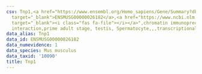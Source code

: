 ```yaml
---
csv: Tnp1,<a href="https://www.ensembl.org/Homo_sapiens/Gene/Summary?db=core;g=ENSMUSG00000026182"
  target="_blank">ENSMUSG00000026182</a>,<a href="https://www.ncbi.nlm.nih.gov/pubmed/25450459"
  target="_blank"><i class="fas fa-file"></i></a>",chromatin immunoprecipitation assay,direct
  interaction,prime adult stage, testis, Spermatocyte,,,transcriptional regulation,
data_alias: Tnp1
data_id: ENSMUSG00000026182
data_numevidence: 1
data_species: Mus musculus
data_taxid: '10090'
title: Tnp1
---
```

